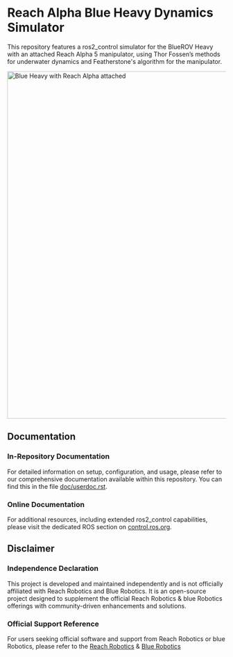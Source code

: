 # Reach Alpha Blue Heavy Dynamics Simulator

This repository features a ros2_control simulator for the BlueROV Heavy with an attached Reach Alpha 5 manipulator, using Thor Fossen’s methods for underwater dynamics and Featherstone's algorithm for the manipulator.


<!-- ![alt text](./doc/uvms.drawio.png?raw=true "Blue Heavy with Reach Alpha attached") -->

<img src="./doc/uvms.drawio.png" alt="Blue Heavy with Reach Alpha attached" title="Blue Heavy with Reach Alpha attached" style="width: 800px; height: auto;">


## Documentation

### In-Repository Documentation

For detailed information on setup, configuration, and usage, please refer to our comprehensive documentation available within this repository. You can find this in the file [doc/userdoc.rst](doc/userdoc.rst).

### Online Documentation

For additional resources, including extended ros2_control capabilities, please visit the dedicated ROS section on [control.ros.org](https://control.ros.org/rolling/index.html).

## Disclaimer

### Independence Declaration

This project is developed and maintained independently and is not officially affiliated with Reach Robotics and Blue Robotics. It is an open-source project designed to supplement the official Reach Robotics & blue Robotics offerings with community-driven enhancements and solutions.

### Official Support Reference

For users seeking official software and support from Reach Robotics or blue Robotics, please refer to the [Reach Robotics](https://github.com/Reach-Robotics/reach_robotics_sdk/tree/master) & [Blue Robotics](https://github.com/Bluerobotics)
